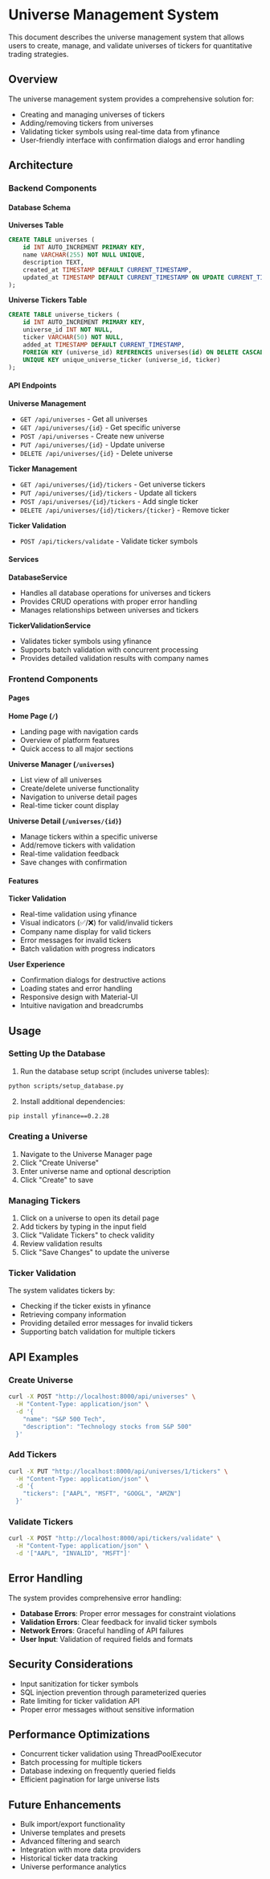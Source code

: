 # Universe Management System

This document describes the universe management system that allows users to create, manage, and validate universes of tickers for quantitative trading strategies.

## Overview

The universe management system provides a comprehensive solution for:
- Creating and managing universes of tickers
- Adding/removing tickers from universes
- Validating ticker symbols using real-time data from yfinance
- User-friendly interface with confirmation dialogs and error handling

## Architecture

### Backend Components

#### Database Schema

**Universes Table**
```sql
CREATE TABLE universes (
    id INT AUTO_INCREMENT PRIMARY KEY,
    name VARCHAR(255) NOT NULL UNIQUE,
    description TEXT,
    created_at TIMESTAMP DEFAULT CURRENT_TIMESTAMP,
    updated_at TIMESTAMP DEFAULT CURRENT_TIMESTAMP ON UPDATE CURRENT_TIMESTAMP
);
```

**Universe Tickers Table**
```sql
CREATE TABLE universe_tickers (
    id INT AUTO_INCREMENT PRIMARY KEY,
    universe_id INT NOT NULL,
    ticker VARCHAR(50) NOT NULL,
    added_at TIMESTAMP DEFAULT CURRENT_TIMESTAMP,
    FOREIGN KEY (universe_id) REFERENCES universes(id) ON DELETE CASCADE,
    UNIQUE KEY unique_universe_ticker (universe_id, ticker)
);
```

#### API Endpoints

**Universe Management**
- `GET /api/universes` - Get all universes
- `GET /api/universes/{id}` - Get specific universe
- `POST /api/universes` - Create new universe
- `PUT /api/universes/{id}` - Update universe
- `DELETE /api/universes/{id}` - Delete universe

**Ticker Management**
- `GET /api/universes/{id}/tickers` - Get universe tickers
- `PUT /api/universes/{id}/tickers` - Update all tickers
- `POST /api/universes/{id}/tickers` - Add single ticker
- `DELETE /api/universes/{id}/tickers/{ticker}` - Remove ticker

**Ticker Validation**
- `POST /api/tickers/validate` - Validate ticker symbols

#### Services

**DatabaseService**
- Handles all database operations for universes and tickers
- Provides CRUD operations with proper error handling
- Manages relationships between universes and tickers

**TickerValidationService**
- Validates ticker symbols using yfinance
- Supports batch validation with concurrent processing
- Provides detailed validation results with company names

### Frontend Components

#### Pages

**Home Page (`/`)**
- Landing page with navigation cards
- Overview of platform features
- Quick access to all major sections

**Universe Manager (`/universes`)**
- List view of all universes
- Create/delete universe functionality
- Navigation to universe detail pages
- Real-time ticker count display

**Universe Detail (`/universes/{id}`)**
- Manage tickers within a specific universe
- Add/remove tickers with validation
- Real-time validation feedback
- Save changes with confirmation

#### Features

**Ticker Validation**
- Real-time validation using yfinance
- Visual indicators (✅/❌) for valid/invalid tickers
- Company name display for valid tickers
- Error messages for invalid tickers
- Batch validation with progress indicators

**User Experience**
- Confirmation dialogs for destructive actions
- Loading states and error handling
- Responsive design with Material-UI
- Intuitive navigation and breadcrumbs

## Usage

### Setting Up the Database

1. Run the database setup script (includes universe tables):
```bash
python scripts/setup_database.py
```

2. Install additional dependencies:
```bash
pip install yfinance==0.2.28
```

### Creating a Universe

1. Navigate to the Universe Manager page
2. Click "Create Universe"
3. Enter universe name and optional description
4. Click "Create" to save

### Managing Tickers

1. Click on a universe to open its detail page
2. Add tickers by typing in the input field
3. Click "Validate Tickers" to check validity
4. Review validation results
5. Click "Save Changes" to update the universe

### Ticker Validation

The system validates tickers by:
- Checking if the ticker exists in yfinance
- Retrieving company information
- Providing detailed error messages for invalid tickers
- Supporting batch validation for multiple tickers

## API Examples

### Create Universe
```bash
curl -X POST "http://localhost:8000/api/universes" \
  -H "Content-Type: application/json" \
  -d '{
    "name": "S&P 500 Tech",
    "description": "Technology stocks from S&P 500"
  }'
```

### Add Tickers
```bash
curl -X PUT "http://localhost:8000/api/universes/1/tickers" \
  -H "Content-Type: application/json" \
  -d '{
    "tickers": ["AAPL", "MSFT", "GOOGL", "AMZN"]
  }'
```

### Validate Tickers
```bash
curl -X POST "http://localhost:8000/api/tickers/validate" \
  -H "Content-Type: application/json" \
  -d '["AAPL", "INVALID", "MSFT"]'
```

## Error Handling

The system provides comprehensive error handling:

- **Database Errors**: Proper error messages for constraint violations
- **Validation Errors**: Clear feedback for invalid ticker symbols
- **Network Errors**: Graceful handling of API failures
- **User Input**: Validation of required fields and formats

## Security Considerations

- Input sanitization for ticker symbols
- SQL injection prevention through parameterized queries
- Rate limiting for ticker validation API
- Proper error messages without sensitive information

## Performance Optimizations

- Concurrent ticker validation using ThreadPoolExecutor
- Batch processing for multiple tickers
- Database indexing on frequently queried fields
- Efficient pagination for large universe lists

## Future Enhancements

- Bulk import/export functionality
- Universe templates and presets
- Advanced filtering and search
- Integration with more data providers
- Historical ticker data tracking
- Universe performance analytics
